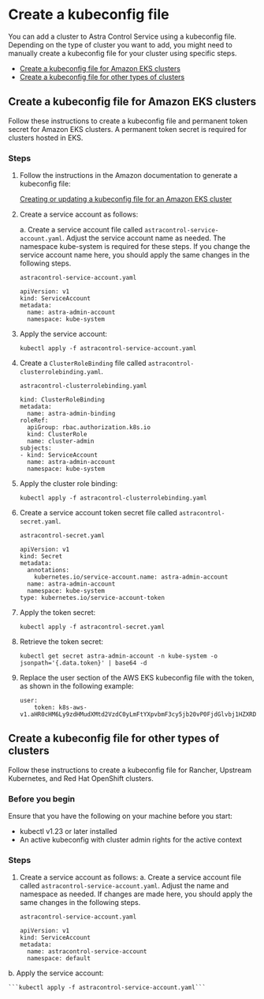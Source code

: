 # Create a kubeconfig file

You can add a cluster to Astra Control Service using a kubeconfig file. Depending on the type of cluster you want to add, you might need to manually create a kubeconfig file for your cluster using specific steps.
- [Create a kubeconfig file for Amazon EKS clusters](#Create-a-kubeconfig-file-for-Amazon-EKS-clusters)
- [Create a kubeconfig file for other types of clusters](#Create-a-kubeconfig-file-for-other-types-of-clusters)

## Create a kubeconfig file for Amazon EKS clusters
Follow these instructions to create a kubeconfig file and permanent token secret for Amazon EKS clusters. A permanent token secret is required for clusters hosted in EKS.

### Steps
1. Follow the instructions in the Amazon documentation to generate a kubeconfig file:

    [Creating or updating a kubeconfig file for an Amazon EKS cluster](https://docs.aws.amazon.com/eks/latest/userguide/create-kubeconfig.html)

2. Create a service account as follows:

    a. Create a service account file called ```astracontrol-service-account.yaml```.
Adjust the service account name as needed. The namespace kube-system is required for these steps. If you change the service account name here, you should apply the same changes in the following steps.
    ```
    astracontrol-service-account.yaml
    ```
    ```
    apiVersion: v1
    kind: ServiceAccount
    metadata:
      name: astra-admin-account
      namespace: kube-system
    ```

3. Apply the service account:
    ```
    kubectl apply -f astracontrol-service-account.yaml
    ```

4. Create a ```ClusterRoleBinding``` file called ```astracontrol-clusterrolebinding.yaml```.

    ```astracontrol-clusterrolebinding.yaml```
    ```apiVersion: rbac.authorization.k8s.io/v1
    kind: ClusterRoleBinding
    metadata:
      name: astra-admin-binding
    roleRef:
      apiGroup: rbac.authorization.k8s.io
      kind: ClusterRole
      name: cluster-admin
    subjects:
    - kind: ServiceAccount
      name: astra-admin-account
      namespace: kube-system
    ```

5. Apply the cluster role binding:

    ```kubectl apply -f astracontrol-clusterrolebinding.yaml```

6. Create a service account token secret file called ```astracontrol-secret.yaml```.

    ```astracontrol-secret.yaml```

    ```
    apiVersion: v1
    kind: Secret
    metadata:
      annotations:
        kubernetes.io/service-account.name: astra-admin-account
      name: astra-admin-account
      namespace: kube-system
    type: kubernetes.io/service-account-token
    ```

7. Apply the token secret:

    ```kubectl apply -f astracontrol-secret.yaml```

8. Retrieve the token secret:

    ```kubectl get secret astra-admin-account -n kube-system -o jsonpath='{.data.token}' | base64 -d```

9. Replace the user section of the AWS EKS kubeconfig file with the token, as shown in the following example:

    ```
    user:
        token: k8s-aws-v1.aHR0cHM6Ly9zdHMudXMtd2VzdC0yLmFtYXpvbmF3cy5jb20vP0FjdGlvbj1HZXRDYWxsZXJJZGVudGl0eSZWZXJzaW9uPTIwMTEtMDYtMTUmWC1BbXotQWxnb3JpdGhtPUFXUzQtSE1BQy1TSEEyNTYmWC1BbXotQ3JlZGVudGlhbD1BS0lBM1JEWDdKU0haWU9LSEQ2SyUyRjIwMjMwNDAzJTJGdXMtd2VzdC0yJTJGc3RzJTJGYXdzNF9yZXF1ZXN0JlgtQW16LURhdGU9MjAyMzA0MDNUMjA0MzQwWiZYLUFtei1FeHBpcmVzPTYwJlgtQW16LVNpZ25lZEhlYWRlcnM9aG9zdCUzQngtazhzLWF3cy1pZCZYLUFtei1TaWduYXR1cmU9YjU4ZWM0NzdiM2NkZGYxNGRhNzU4MGI2ZWQ2zY2NzI2YWIwM2UyNThjMjRhNTJjNmVhNjc4MTRlNjJkOTg2Mg
    ```

## Create a kubeconfig file for other types of clusters
Follow these instructions to create a kubeconfig file for Rancher, Upstream Kubernetes, and Red Hat OpenShift clusters.

### Before you begin
Ensure that you have the following on your machine before you start:
- kubectl v1.23 or later installed
- An active kubeconfig with cluster admin rights for the active context

### Steps
1. Create a service account as follows:
a. Create a service account file called ```astracontrol-service-account.yaml```.
Adjust the name and namespace as needed. If changes are made here, you should apply the same changes in the following steps.

    ```astracontrol-service-account.yaml```
    ```
    apiVersion: v1
    kind: ServiceAccount
    metadata:
      name: astracontrol-service-account
      namespace: default
    ```

b. Apply the service account:

    ```kubectl apply -f astracontrol-service-account.yaml```


